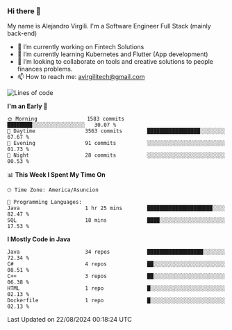 ### Hi there 👋

My name is Alejandro Virgili. I'm a Software Engineer Full Stack (mainly back-end)


- 🔭 I’m currently working on Fintech Solutions
- 🌱 I’m currently learning Kubernetes and Flutter (App development)
- 👯 I’m looking to collaborate on tools and creative solutions to people finances problems.
- 📫 How to reach me: avirgilitech@gmail.com
  
<!--START_SECTION:waka-->
![Lines of code](https://img.shields.io/badge/From%20Hello%20World%20I%27ve%20Written-590.2%20thousand%20lines%20of%20code-blue)

**I'm an Early 🐤** 

```text
🌞 Morning                1583 commits        ████████░░░░░░░░░░░░░░░░░   30.07 % 
🌆 Daytime                3563 commits        █████████████████░░░░░░░░   67.67 % 
🌃 Evening                91 commits          ░░░░░░░░░░░░░░░░░░░░░░░░░   01.73 % 
🌙 Night                  28 commits          ░░░░░░░░░░░░░░░░░░░░░░░░░   00.53 % 
```


📊 **This Week I Spent My Time On** 

```text
🕑︎ Time Zone: America/Asuncion

💬 Programming Languages: 
Java                     1 hr 25 mins        █████████████████████░░░░   82.47 % 
SQL                      18 mins             ████░░░░░░░░░░░░░░░░░░░░░   17.53 % 
```

**I Mostly Code in Java** 

```text
Java                     34 repos            ██████████████████░░░░░░░   72.34 % 
C#                       4 repos             ██░░░░░░░░░░░░░░░░░░░░░░░   08.51 % 
C++                      3 repos             ██░░░░░░░░░░░░░░░░░░░░░░░   06.38 % 
HTML                     1 repo              █░░░░░░░░░░░░░░░░░░░░░░░░   02.13 % 
Dockerfile               1 repo              █░░░░░░░░░░░░░░░░░░░░░░░░   02.13 % 
```




 Last Updated on 22/08/2024 00:18:24 UTC
<!--END_SECTION:waka-->
